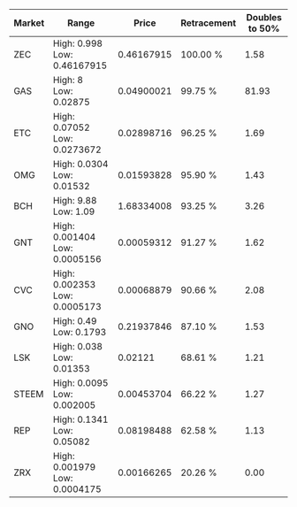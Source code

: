 | Market | Range | Price| Retracement | Doubles to 50% |
| --- | --- | --- | --- | --- |
| ZEC | High: 0.998<br />Low: 0.46167915 | 0.46167915 | 100.00 % | 1.58 |
| GAS | High: 8<br />Low: 0.02875 | 0.04900021 | 99.75 % | 81.93 |
| ETC | High: 0.07052<br />Low: 0.0273672 | 0.02898716 | 96.25 % | 1.69 |
| OMG | High: 0.0304<br />Low: 0.01532 | 0.01593828 | 95.90 % | 1.43 |
| BCH | High: 9.88<br />Low: 1.09 | 1.68334008 | 93.25 % | 3.26 |
| GNT | High: 0.001404<br />Low: 0.0005156 | 0.00059312 | 91.27 % | 1.62 |
| CVC | High: 0.002353<br />Low: 0.0005173 | 0.00068879 | 90.66 % | 2.08 |
| GNO | High: 0.49<br />Low: 0.1793 | 0.21937846 | 87.10 % | 1.53 |
| LSK | High: 0.038<br />Low: 0.01353 | 0.02121 | 68.61 % | 1.21 |
| STEEM | High: 0.0095<br />Low: 0.002005 | 0.00453704 | 66.22 % | 1.27 |
| REP | High: 0.1341<br />Low: 0.05082 | 0.08198488 | 62.58 % | 1.13 |
| ZRX | High: 0.001979<br />Low: 0.0004175 | 0.00166265 | 20.26 % | 0.00 |
